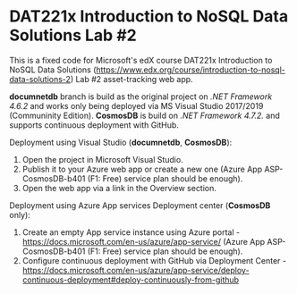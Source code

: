 # DAT221x Introduction to NoSQL Data Solutions Lab #2
This is a fixed code for Microsoft's edX course DAT221x Introduction to NoSQL Data Solutions (https://www.edx.org/course/introduction-to-nosql-data-solutions-2) Lab #2 asset-tracking web app.

**documnetdb** branch is build as the original project on *.NET Framework 4.6.2* and works only being deployed via MS Visual Studio 2017/2019 (Communinity Edition).
**CosmosDB** is build on *.NET Framework 4.7.2.* and supports continuous deployment with GitHub.

Deployment using Visual Studio (**documnetdb**, **CosmosDB**):
1. Open the project in Microsoft Visual Studio.
2. Publish it to your Azure web app or create a new one (Azure App ASP-CosmosDB-b401 (F1: Free) service plan should be enough).
3. Open the web app via a link in the Overview section.

Deployment using Azure App services Deployment center (**CosmosDB** only):
1. Create an empty App service instance using Azure portal - https://docs.microsoft.com/en-us/azure/app-service/ (Azure App ASP-CosmosDB-b401 (F1: Free) service plan should be enough).
2. Configure continuous deployment with GitHub via Deployment Center - https://docs.microsoft.com/en-us/azure/app-service/deploy-continuous-deployment#deploy-continuously-from-github
